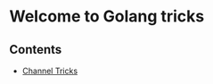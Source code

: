 # Welcome to Golang tricks

## Contents

- [Channel Tricks](https://github.com/mkch/golang-tricks/blob/master/chan.md)
  